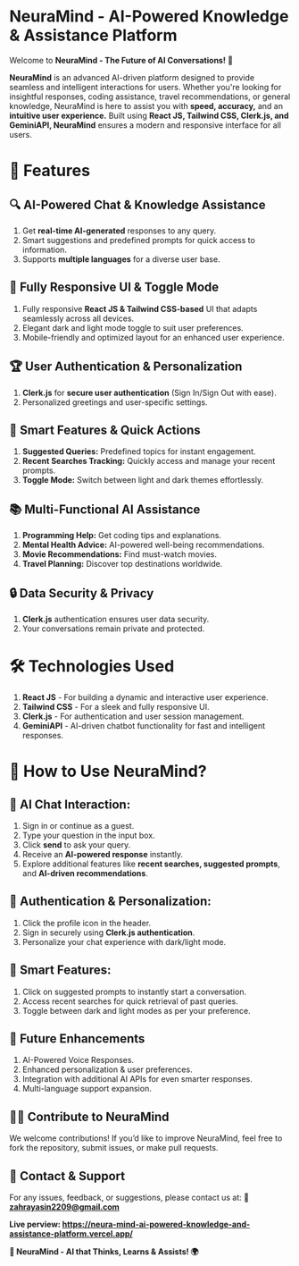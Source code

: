 # NeuraMind - AI-Powered Knowledge & Assistance Platform

Welcome to **NeuraMind - The Future of AI Conversations!** 🚀

**NeuraMind** is an advanced AI-driven platform designed to provide seamless and intelligent interactions for users. Whether you're looking for insightful responses, coding assistance, travel recommendations, or general knowledge, NeuraMind is here to assist you with **speed, accuracy,** and an **intuitive user experience.** Built using **React JS, Tailwind CSS, Clerk.js, and GeminiAPI, NeuraMind** ensures a modern and responsive interface for all users.

# 🌟 Features
## 🔍 AI-Powered Chat & Knowledge Assistance
1. Get **real-time AI-generated** responses to any query.
2. Smart suggestions and predefined prompts for quick access to information.
3. Supports **multiple languages** for a diverse user base.

## 🎨 Fully Responsive UI & Toggle Mode
1. Fully responsive **React JS & Tailwind CSS-based** UI that adapts seamlessly across all devices.
2. Elegant dark and light mode toggle to suit user preferences.
3. Mobile-friendly and optimized layout for an enhanced user experience.

## 🏆 User Authentication & Personalization
1. **Clerk.js** for **secure user authentication** (Sign In/Sign Out with ease).
2. Personalized greetings and user-specific settings.

## 🚀 Smart Features & Quick Actions
1. **Suggested Queries:** Predefined topics for instant engagement.
2. **Recent Searches Tracking:** Quickly access and manage your recent prompts.
3. **Toggle Mode:** Switch between light and dark themes effortlessly.

## 📚 Multi-Functional AI Assistance
1. **Programming Help:** Get coding tips and explanations.
2. **Mental Health Advice:** AI-powered well-being recommendations.
3. **Movie Recommendations:** Find must-watch movies.
4. **Travel Planning:** Discover top destinations worldwide.

## 🔒 Data Security & Privacy
1. **Clerk.js** authentication ensures user data security.
2. Your conversations remain private and protected.

# 🛠️ Technologies Used
1. **React JS** - For building a dynamic and interactive user experience.
2. **Tailwind CSS** - For a sleek and fully responsive UI.
3. **Clerk.js** - For authentication and user session management.
4. **GeminiAPI** - AI-driven chatbot functionality for fast and intelligent responses.

# 🎯 How to Use NeuraMind?
## 📌 AI Chat Interaction:
1. Sign in or continue as a guest.
2. Type your question in the input box.
3. Click **send** to ask your query.
4. Receive an **AI-powered response** instantly.
5. Explore additional features like **recent searches, suggested prompts**, and **AI-driven recommendations**.

## 📌 Authentication & Personalization:
1. Click the profile icon in the header.
2. Sign in securely using **Clerk.js authentication**.
3. Personalize your chat experience with dark/light mode.

## 📌 Smart Features:
1. Click on suggested prompts to instantly start a conversation.
2. Access recent searches for quick retrieval of past queries.
3. Toggle between dark and light modes as per your preference.

## 📖 Future Enhancements
1. AI-Powered Voice Responses.
2. Enhanced personalization & user preferences.
3. Integration with additional AI APIs for even smarter responses.
4. Multi-language support expansion.

## 👨‍💻 Contribute to NeuraMind

We welcome contributions! If you’d like to improve NeuraMind, feel free to fork the repository, submit issues, or make pull requests.

## 📩 Contact & Support

For any issues, feedback, or suggestions, please contact us at: 📧 **zahrayasin2209@gmail.com**

**Live perview: https://neura-mind-ai-powered-knowledge-and-assistance-platform.vercel.app/**

**🚀 NeuraMind - AI that Thinks, Learns & Assists! 🌍**

